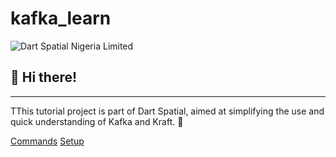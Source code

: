 # kafka_learn


![Dart Spatial Nigeria Limited](https://dartspatial.com.ng/log.png)

## 👋 Hi there! 
***
TThis tutorial project is part of Dart Spatial, aimed at simplifying the use and quick understanding of Kafka and Kraft. 🚀

[Commands](https://github.com/olukayodepaul/kafka_learn/blob/main/commands.md)
[Setup](https://github.com/olukayodepaul/kafka_learn/blob/main/setup.md)

